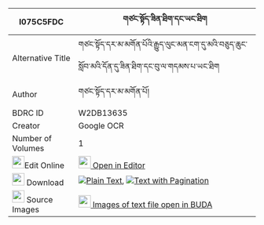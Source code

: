 |I075C5FDC|གཙང་སྟོད་ཟིན་ཐིག་དང་ཡང་ཐིག 
| --- | --- 
|Alternative Title |གཙང་སྟོད་དར་མ་མགོན་པོའི་རྒྱུད་ལུང་མན་ངག་དུ་མའི་བཅུད་ཆུང་སློབ་མའི་དོན་དུ་ཟིན་ཐིག་དང་བུ་ལ་གདམས་པ་ཡང་ཐིག
|Author| གཙང་སྟོད་དར་མ་མགོན་པོ།
|BDRC ID | W2DB13635
|Creator | Google OCR
|Number of Volumes| 1
|<img width="25" src="https://img.icons8.com/color/25/000000/edit-property.png">Edit Online| [<img width="25" src="https://avatars.githubusercontent.com/u/45091458?s=200&v=4"> Open in Editor](http://editor.openpecha.org/I075C5FDC)
|<img width="25" src="https://img.icons8.com/fluent/48/000000/download-2.png"/>  Download | [![](https://img.icons8.com/color/20/000000/txt.png)Plain Text](https://github.com/Openpecha/I075C5FDC/releases/download/v1/tsang_to_zin_tik_dang_yang_tik_plain_I075C5FDC.zip), [![](https://img.icons8.com/color/20/000000/txt.png)Text with Pagination](https://github.com/Openpecha/I075C5FDC/releases/download/v1/tsang_to_zin_tik_dang_yang_tik_pages_I075C5FDC.zip)
|<img width="25" src="https://img.icons8.com/plasticine/100/000000/pictures-folder.png"/>  Source Images | [<img width="25" src="https://library.bdrc.io/icons/BUDA-small.svg"> Images of text file open in BUDA](https://library.bdrc.io/show/bdr:W2DB13635)
